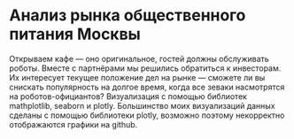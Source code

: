 # Анализ рынка общественного питания Москвы
Открываем кафе — оно оригинальное, гостей должны обслуживать роботы. Вместе с партнёрами мы решились обратиться к инвесторам. Их интересует текущее положение дел на рынке — сможете ли вы снискать популярность на долгое время, когда все зеваки насмотрятся на роботов-официантов?
Визуализация с помощью библиотек mathplotlib, seaborn и plotly. Большинство моих визуализаций данных сделаны с помощью библиотеки plotly, возможно поэтому некорректно отображаются графики на github.

